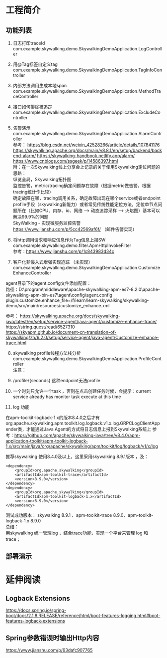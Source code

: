 # 工程简介
## 功能列表
1. 日志打印traceId  
com.example.skywalking.demo.SkywalkingDemoApplication.LogController

2. 用@Tag标签自定义tag  
com.example.skywalking.demo.SkywalkingDemoApplication.TagInfoController

3. 内部方法调用生成本地span  
com.example.skywalking.demo.SkywalkingDemoApplication.MethodTraceController

4. 接口如何排除被追踪  
com.example.skywalking.demo.SkywalkingDemoApplication.ExcludeController

5. 告警演示  
com.example.skywalking.demo.SkywalkingDemoApplication.AlarmController  
参考：
https://blog.csdn.net/weixin_42528266/article/details/107841176
https://skywalking.apache.org/docs/main/v8.8.1/en/setup/backend/backend-alarm/
https://skywalking-handbook.netlify.app/alarm/
https://www.cnblogs.com/ssgeek/p/14586397.html  
附：在一次Skywalking线上分享会上记录的关于使用Skywalking定位问题的思路：  
纵览全局，Skywalking拓扑图  
监控告警，metric/tracing确定问题存在故障（根据metric做告警，根据tracing统计作比较）  
确定故障在哪，tracing调用关系，确定故障出现在哪个service或者endpoint  
profile手段（skywalking新能力）或者常见传统性能定位方法，定位单节点问题所在（比如CPU、内存、io、网络 ——> 动态追踪采样 ——> 火焰图）基本可以解决99.9%的问题  
SkyWalking - 实现微服务监控告警 https://www.jianshu.com/p/5cc42569af6f/ （邮件告警实现）

6. 将http调用请求和响应信息作为Tag信息上报SW  
com.example.skywalking.demo.filter.ApmHttpInvokeFilter  
参考：https://www.jianshu.com/p/1c843983d34c

7. 客户化非侵入式增强实现追踪 （未实现）  
com.example.skywalking.demo.SkywalkingDemoApplication.CustomizeEnhanceController  

agent目录下的agent.config文件添加配置：  
路径：D:\program\middleware\apache-skywalking-apm-es7-8.2.0\apache-skywalking-apm-bin-es7\agent\config\agent.config
plugin.customize.enhance_file=/f/learn/learn-skywalking/skywalking-demo/src/main/resources/customize_enhance.xml

参考：
https://skywalking.apache.org/docs/skywalking-java/latest/en/setup/service-agent/java-agent/customize-enhance-trace/  
https://string.quest/read/6527310  
https://skyapm.github.io/document-cn-translation-of-skywalking/zh/6.2.0/setup/service-agent/java-agent/Customize-enhance-trace.html  


8. skywalking profile线程方法栈分析
com.example.skywalking.demo.SkywalkingDemoApplication.ProfileController   
注意：  
1. /profile/{seconds} 这种endpoint无法profile  
2. 一个时刻只允许一个task ，否则在点击创建任务时候，会提示：current service already has monitor task execute at this time  


9. log 功能 

在apm-toolkit-logback-1.x的版本8.4.0之后才有org.apache.skywalking.apm.toolkit.log.logback.v1.x.log.GRPCLogClientAppender类，才能通过Java Agent的方式将日志信息上报到Skywalking系统上
参考：https://github.com/apache/skywalking-java/tree/v8.4.0/apm-application-toolkit/apm-toolkit-logback-1.x/src/main/java/org/apache/skywalking/apm/toolkit/log/logback/v1/x/log  

推荐skywalking 使用8.4.0及以上，这里采用skywalking 8.9.1版本 ，及：
```
<dependency>
    <groupId>org.apache.skywalking</groupId>
    <artifactId>apm-toolkit-trace</artifactId>
    <version>8.9.0</version>
</dependency>
<dependency>
    <groupId>org.apache.skywalking</groupId>
    <artifactId>apm-toolkit-logback-1.x</artifactId>
    <version>8.9.0</version>
</dependency>
```

测试成功版本： skywalking 8.9.1 、apm-toolkit-trace 8.9.0、apm-toolkit-logback-1.x 8.9.0  
总结：  
用skywalking 统一管理log ，结合trace功能，实现一个平台来管理 log 和 trace；  







## 部署演示




# 延伸阅读
## Logback Extensions
https://docs.spring.io/spring-boot/docs/2.1.8.RELEASE/reference/html/boot-features-logging.html#boot-features-logback-extensions

## Spring参数错误时输出Http内容
https://www.jianshu.com/p/63dafc907765

